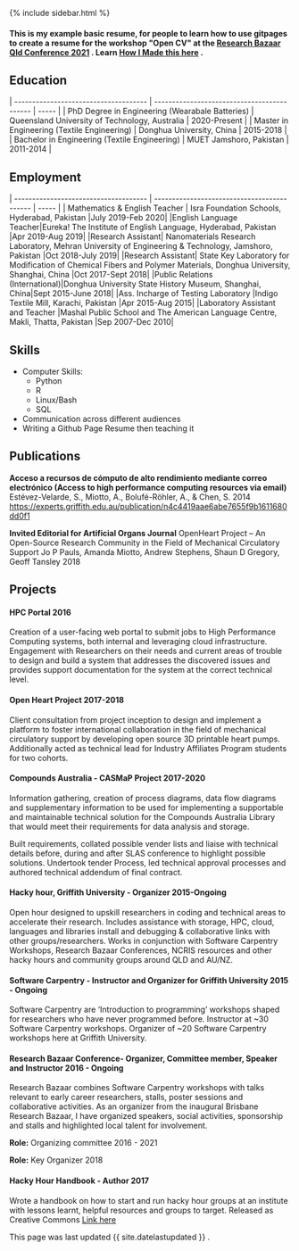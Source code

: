 
{% include sidebar.html %}


#### This is my example basic resume, for people to learn how to use gitpages to create a resume for the workshop "Open CV" at the [Research Bazaar Qld Conference 2021](https://resbaz.github.io/resbaz2021qld/) . Learn [How I Made this here](https://amandamiotto.github.io/Portfolio/HowIMadeThis) .

## Education

| ------------------------------------- | ------------------------------------------- | ----- |
| PhD Degree in Engineering (Wearabale Batteries) | Queensland University of Technology, Australia | 2020-Present |
| Master in Engineering (Textile Engineering) | Donghua University, China | 2015-2018 |
| Bachelor in Engineering (Textile Engineering) | MUET Jamshoro, Pakistan | 2011-2014 |

## Employment

| ------------------------------------- | ------------------------------------------- | ----- |
| Mathematics & English Teacher | Isra Foundation Schools, Hyderabad, Pakistan |July 2019-Feb 2020|
|English Language Teacher|Eureka! The Institute of English Language, Hyderabad, Pakistan |Apr 2019-Aug 2019|
|Research Assistant| Nanomaterials Research Laboratory, Mehran University of Engineering & Technology, Jamshoro, Pakistan |Oct 2018-July 2019|
|Research Assistant| State Key Laboratory for Modification of Chemical Fibers and Polymer Materials, Donghua University, Shanghai, China |Oct 2017-Sept 2018|
|Public Relations (International)|Donghua University State History Museum, Shanghai, China|Sept 2015-June 2018|
|Ass. Incharge of Testing Laboratory |Indigo Textile Mill, Karachi, Pakistan |Apr 2015-Aug 2015|
|Laboratory Assistant and Teacher |Mashal Public School and The American Language Centre, Makli, Thatta, Pakistan |Sep 2007-Dec 2010|


## Skills

- Computer Skills:
  - Python
  - R
  - Linux/Bash
  - SQL
- Communication across different audiences
- Writing a Github Page Resume then teaching it

## Publications

**Acceso a recursos de cómputo de alto rendimiento mediante correo electrónico (Access to high performance computing resources via email)**
Estévez-Velarde, S., Miotto, A., Bolufé-Röhler, A., & Chen, S. 2014
https://experts.griffith.edu.au/publication/n4c4419aae6abe7655f9b1611680dd0f1


**Invited Editorial for Artificial Organs Journal**
OpenHeart Project – An Open-Source Research Community in the Field of Mechanical Circulatory Support
Jo P Pauls, Amanda Miotto, Andrew Stephens, Shaun D Gregory, Geoff Tansley 2018



## Projects


#### HPC Portal  2016
Creation of a user-facing web portal to submit jobs to High Performance Computing systems, both internal and leveraging cloud infrastructure. Engagement with Researchers on their needs and current areas of trouble to design and build a system that addresses the discovered issues and provides support documentation for the system at the correct technical level.


#### Open Heart Project 2017-2018
Client consultation from project inception to design and implement a platform to foster international collaboration in the field of mechanical circulatory support by developing open source 3D printable heart pumps. Additionally acted as technical lead for Industry Affiliates Program students for two cohorts.


#### Compounds Australia - CASMaP Project 2017-2020
Information gathering, creation of process diagrams, data flow diagrams and supplementary information to be used for implementing a supportable and maintainable technical solution for the Compounds Australia Library that would meet their requirements for data analysis and storage.

Built requirements, collated possible vender lists and liaise with technical details before, during and after SLAS conference to highlight possible solutions. 
Undertook tender Process, led technical approval processes and authored technical addendum of final contract.


#### Hacky hour, Griffith University - Organizer 2015-Ongoing
Open hour designed to upskill researchers in coding and technical areas to accelerate their research. Includes assistance with storage, HPC, cloud, languages and libraries install and debugging & collaborative links with other groups/researchers. Works in conjunction with Software Carpentry Workshops, Research Bazaar Conferences, NCRIS resources and other hacky hours and community groups around QLD and AU/NZ. 


#### Software Carpentry - Instructor and Organizer for Griffith University 2015 - Ongoing
Software Carpentry are ‘Introduction to programming’ workshops shaped for researchers who have never programmed before. 
Instructor at ~30 Software Carpentry workshops.
Organizer of ~20 Software Carpentry workshops here at Griffith University.


#### Research Bazaar Conference- Organizer, Committee member, Speaker and Instructor 2016 - Ongoing
Research Bazaar combines Software Carpentry workshops with talks relevant to early career researchers, stalls, poster sessions and collaborative activities. As an organizer from the inaugural Brisbane Research Bazaar, I have organized speakers, social activities, sponsorship and stalls and highlighted local talent for involvement. 

**Role:** Organizing committee 2016 - 2021

**Role:** Key Organizer 2018


#### Hacky Hour Handbook - Author 2017
Wrote a handbook on how to start and run hacky hour groups at an institute with lessons learnt, helpful resources and groups to target. Released as Creative Commons [Link here](https://github.com/amandamiotto/HackyHourHandbook)





This page was last updated {{ site.datelastupdated }} .
